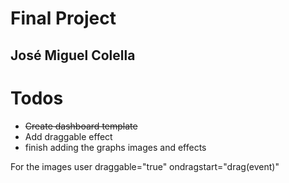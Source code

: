 Final Project
=============

José Miguel Colella
-------------------

Todos
=====

- ~~Create dashboard template~~
- Add draggable effect
- finish adding the graphs images and effects

For the images user draggable="true" ondragstart="drag(event)"